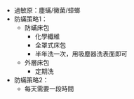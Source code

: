 - 過敏原：塵蟎/黴菌/蟑螂
- 防蟎策略1：
	- 防蟎床包
		- 化學纖維
		- 全罩式床包
		- 半年洗一次，用吸塵器洗表面即可
	- 外層床包
		- 定期洗
- 防蟎策略2：
	- 每天需要一段時間
